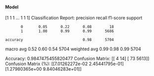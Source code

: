 #### Model
[1 1 1 ... 1 1 1]
Classification Report:
              precision    recall  f1-score   support

           0       0.05      0.22      0.08        18
           1       1.00      0.99      0.99      5686

    accuracy                           0.98      5704
   macro avg       0.52      0.60      0.54      5704
weighted avg       0.99      0.98      0.99      5704

Accuracy: 0.9847475455820477
Confusion Matrix:
[[   4   14]
 [  73 5613]]
Confusion Matrix (%):
[[7.01262272e-02 2.45441795e-01]
 [1.27980365e+00 9.84046283e+01]]
